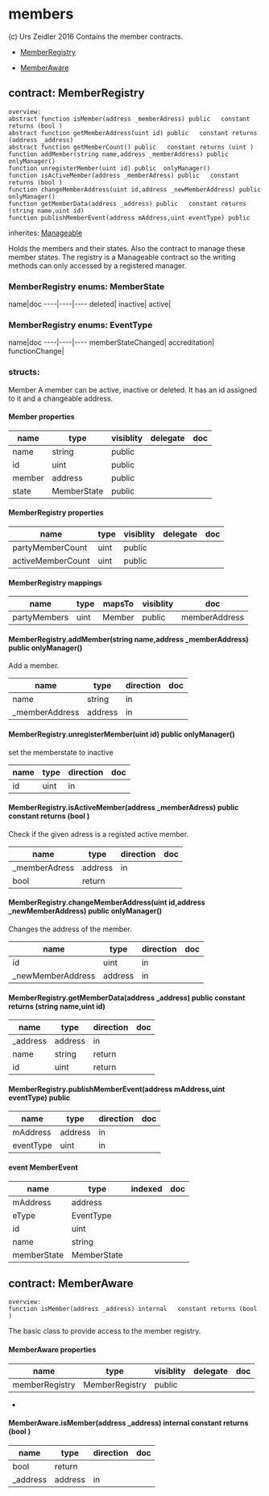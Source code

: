 # members

(c) Urs Zeidler 2016
Contains the member contracts.


* [MemberRegistry](#contract-memberregistry)

* [MemberAware](#contract-memberaware)


## contract: MemberRegistry

    overview:
	abstract function isMember(address _memberAdress) public   constant returns (bool )
	abstract function getMemberAddress(uint id) public   constant returns (address _address)
	abstract function getMemberCount() public   constant returns (uint )
	function addMember(string name,address _memberAddress) public  onlyManager() 
	function unregisterMember(uint id) public  onlyManager() 
	function isActiveMember(address _memberAdress) public   constant returns (bool )
	function changeMemberAddress(uint id,address _newMemberAddress) public  onlyManager() 
	function getMemberData(address _address) public   constant returns (string name,uint id)
	function publishMemberEvent(address mAddress,uint eventType) public  

inherites: [Manageable](basics#contract-manageable)


Holds the members and their states.
Also the contract to manage these member states.
The registry is a Manageable contract so the writing methods can only accessed by a registered manager.


### MemberRegistry enums: MemberState


name|doc
----|----|----
deleted|
inactive|
active|
### MemberRegistry enums: EventType


name|doc
----|----|----
memberStateChanged|
accreditation|
functionChange|

### structs:

Member
A member can be active, inactive or deleted.
It has an id assigned to it and a changeable address.



#### Member properties

name|type|visiblity|delegate|doc
----|----|----|----|----
name|string|public||
id|uint|public||
member|address|public||
state|MemberState|public||



#### MemberRegistry properties

name|type|visiblity|delegate|doc
----|----|----|----|----
partyMemberCount|uint|public||
activeMemberCount|uint|public||

#### MemberRegistry mappings

name|type|mapsTo|visiblity|doc
----|----|----|----|----
partyMembers|uint|Member|public|memberAddress|address|Member|public|-

#### MemberRegistry.addMember(string name,address _memberAddress) public  onlyManager() 

Add a member.


name|type|direction|doc
----|----|----|----
name|string|in|
_memberAddress|address|in|

#### MemberRegistry.unregisterMember(uint id) public  onlyManager() 

set the memberstate to inactive


name|type|direction|doc
----|----|----|----
id|uint|in|

#### MemberRegistry.isActiveMember(address _memberAdress) public   constant returns (bool )

Check if the given adress is a registed active member.


name|type|direction|doc
----|----|----|----
_memberAdress|address|in|
|bool|return|

#### MemberRegistry.changeMemberAddress(uint id,address _newMemberAddress) public  onlyManager() 

Changes the address of the member.


name|type|direction|doc
----|----|----|----
id|uint|in|
_newMemberAddress|address|in|

#### MemberRegistry.getMemberData(address _address) public   constant returns (string name,uint id)


name|type|direction|doc
----|----|----|----
_address|address|in|
name|string|return|
id|uint|return|

#### MemberRegistry.publishMemberEvent(address mAddress,uint eventType) public  


name|type|direction|doc
----|----|----|----
mAddress|address|in|
eventType|uint|in|

#### event MemberEvent


name|type|indexed|doc
----|----|----|----
mAddress|address||
eType|EventType||
id|uint||
name|string||
memberState|MemberState||


## contract: MemberAware

    overview:
	function isMember(address _address) internal   constant returns (bool )



The basic class to provide access to the member registry.




#### MemberAware properties

name|type|visiblity|delegate|doc
----|----|----|----|----
memberRegistry|MemberRegistry|public||
-

#### MemberAware.isMember(address _address) internal   constant returns (bool )


name|type|direction|doc
----|----|----|----
|bool|return|
_address|address|in|


